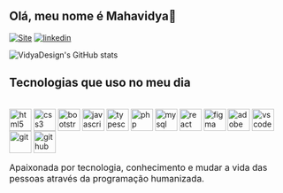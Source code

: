 ## Olá, meu nome é Mahavidya👋

[![Site]( https://img.shields.io/badge/website-000000?style=for-the-badge&logo=About.me&logoColor=whit)](https://vidyadesign.com)
[![linkedin](https://img.shields.io/badge/LinkedIn-0077B5?style=for-the-badge&logo=linkedin&logoColor=whit)](https://www.linkedin.com/in/vidya-design/)


![VidyaDesign's GitHub stats](https://github-readme-stats.vercel.app/api?username=VidyaDesign&show_icons=true&theme=radical)

## Tecnologias que uso no meu dia

 <div style="display: inline-block">
    <br />
    <img src="https://cdn.jsdelivr.net/gh/devicons/devicon/icons/html5/html5-original.svg" alt="html5" width="40" height="40" align="center"/>
    <img src="https://cdn.jsdelivr.net/gh/devicons/devicon/icons/css3/css3-original.svg" alt="css3" width="40" height="40" align="center"/>
    <img src="https://cdn.jsdelivr.net/gh/devicons/devicon/icons/bootstrap/bootstrap-original.svg" alt="bootstrap" width="40" height="40" align="center"/>
    <img src="https://cdn.jsdelivr.net/gh/devicons/devicon/icons/javascript/javascript-original.svg" alt="javascript" width="40" height="40" align="center"/>
    <img src="https://cdn.jsdelivr.net/gh/devicons/devicon/icons/typescript/typescript-original.svg" alt="typescript" width="40" height="40" align="center"/>
    <img src="https://cdn.jsdelivr.net/gh/devicons/devicon/icons/php/php-original.svg" alt="php" width="40" height="40" align="center"/>
    <img src="https://cdn.jsdelivr.net/gh/devicons/devicon/icons/mysql/mysql-original.svg" alt="mysql" width="40" height="40" align="center"/>
    <img src="https://cdn.jsdelivr.net/gh/devicons/devicon/icons/react/react-original.svg" alt="react" width="40" height="40" align="center"/>
    <img src="https://cdn.jsdelivr.net/gh/devicons/devicon/icons/figma/figma-original.svg" alt="figma" width="40" height="40" align="center"/>
    <img src="https://cdn.jsdelivr.net/gh/devicons/devicon/icons/xd/xd-plain.svg" alt="adobe XD" width="40" height="40" align="center"/>
    <img src="https://cdn.jsdelivr.net/gh/devicons/devicon/icons/vscode/vscode-original.svg" alt="vscode" width="40" height="40" align="center"/>
    <img src="https://cdn.jsdelivr.net/gh/devicons/devicon/icons/git/git-original.svg" alt="git" width="40" height="40" align="center"/>
    <img src="https://cdn.jsdelivr.net/gh/devicons/devicon/icons/github/github-original.svg" alt="github" width="40" height="40" align="center"/>
</div>
 <br/ >
     <p style="font-size: medium">
      Apaixonada por tecnologia, conhecimento e mudar a vida das pessoas através da programação humanizada.    
     </p>

 
    
